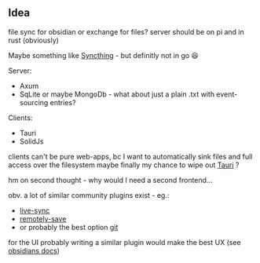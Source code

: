 ## Idea

file sync for obsidian or exchange for files?
server should be on pi
and in rust (obviously)

Maybe something like [Syncthing](https://github.com/syncthing/syncthing) - but definitly not in go 😆

Server:
 - Axum
 - SqLite or maybe MongoDb - what about just a plain .txt with event-sourcing entries?

Clients:
- Tauri
- SolidJs

clients can't be pure web-apps, bc I want to automatically sink files and full access over the filesystem
maybe finally my chance to wipe out [Tauri](https://tauri.app/) ?

hm on second thought - why would I need a second frontend...

obv. a lot of similar community plugins exist - eg.:
 - [live-sync](https://github.com/vrtmrz/obsidian-livesync)
 - [remotely-save](https://github.com/remotely-save/remotely-save)
 - or probably the best option [git](https://github.com/Vinzent03/obsidian-git)

for the UI probably writing a similar plugin would make the best UX (see [obsidians docs](https://docs.obsidian.md/))
